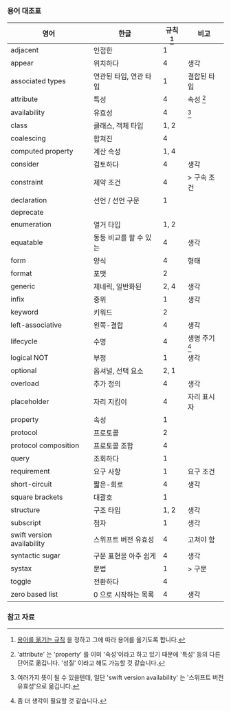 ### 용어 대조표

영어 | 한글 | 규칙 [^rule] | 비고
---|---|---|---
adjacent | 인접한 | 1 |
appear | 위치하다 | 4 | 생각
associated types | 연관된 타입, 연관 타입 | 1 | 결합된 타입
attribute | 특성 | 4 | 속성 [^attribute]
availability | 유효성 | 4 | [^availability]
class | 클래스, 객체 타입 | 1, 2 | 
coalescing | 합쳐진 | 4 
computed property | 계산 속성 | 1, 4 | 
consider | 검토하다 | 4 | 생각
constraint | 제약 조건 | 4 | > 구속 조건
declaration | 선언 / 선언 구문 | 1 | 
deprecate | 
enumeration | 열거 타입 | 1, 2 | 
equatable | 동등 비교를 할 수 있는 | 4 | 생각
form | 양식 | 4 | 형태
format | 포맷 | 2 | 
generic | 제네릭, 일반화된 | 2, 4 | 생각
infix | 중위 | 1 | 생각
keyword | 키워드 | 2 | 
left-associative | 왼쪽-결합 | 4 | 생각
lifecycle | 수명 | 4 | 생명 주기 [^lifecycle]
logical NOT | 부정 | 1 | 생각
optional | 옵셔널, 선택 요소 | 2, 1 | 
overload | 추가 정의 | 4 | 생각
placeholder | 자리 지킴이 | 4 | 자리 표시자
property | 속성 | 1 | 
protocol | 프로토콜 | 2 |
protocol composition | 프로토콜 조합 | 4 |
query | 조회하다 | 1 | 
requirement | 요구 사항 | 1 | 요구 조건
short-circuit | 짧은-회로 | 4 | 생각
square brackets | 대괄호 | 1 | 
structure | 구조 타입 | 1, 2 | 생각
subscript | 첨자 | 1 | 생각
swift version availability | 스위프트 버전 유효성 | 4 | 고쳐야 함
syntactic sugar | 구문 표현을 아주 쉽게 | 4 | 생각
systax | 문법 | 1 | > 구문
toggle | 전환하다 | 4 
zero based list | 0 으로 시작하는 목록 | 4 | 생각

### 참고 자료

[^rule]: [용어를 옮기는 규칙]() 을 정하고 그에 따라 용어를 옮기도록 합니다.

[^attribute]: 'attribute' 는 'property' 를 이미 '속성'이라고 하고 있기 때문에 '특성' 등의 다른 단어로 옮깁니다. '성질' 이라고 해도 가능할 것 같습니다.

[^lifecycle]: 좀 더 생각이 필요할 것 같습니다. 

[^availability]: 여러가지 뜻이 될 수 있을텐데, 일단 'swift version availability' 는 '스위프트 버전 유효성'으로 옮깁니다.